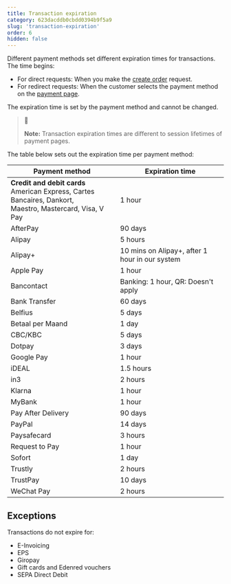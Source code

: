 ```yaml
---
title: Transaction expiration
category: 623dacddb0cbdd0394b9f5a9
slug: 'transaction-expiration'
order: 6
hidden: false
---
```


Different payment methods set different expiration times for transactions. The time begins:

- For direct requests: When you make the [create order](https://docs-api.multisafepay.com/reference/createorder) request.
- For redirect requests: When the customer selects the payment method on the [payment page](https://docs.multisafepay.com/payment-pages/).

The expiration time is set by the payment method and cannot be changed.

> 📘 
> 
> **Note:** Transaction expiration times are different to session lifetimes of payment pages.

The table below sets out the expiration time per payment method:

| Payment method                                                                                                     | Expiration time                                |
| ------------------------------------------------------------------------------------------------------------------ | ---------------------------------------------- |
| **Credit and debit cards** <br> American Express, Cartes Bancaires, Dankort, <br> Maestro, Mastercard, Visa, V Pay | 1 hour                                         |
| AfterPay                                                                                                           | 90 days                                        |
| Alipay                                                                                                             | 5 hours                                        |
| Alipay+                                                                                                            | 10 mins on Alipay+, after 1 hour in our system |
| Apple Pay                                                                                                          | 1 hour                                         |
| Bancontact                                                                                                         | Banking: 1 hour, QR: Doesn't apply             |
| Bank Transfer                                                                                                      | 60 days                                        |
| Belfius                                                                                                            | 5 days                                         |
| Betaal per Maand                                                                                                   | 1 day                                          |
| CBC/KBC                                                                                                            | 5 days                                         |
| Dotpay                                                                                                             | 3 days                                         |
| Google Pay                                                                                                         | 1 hour                                         |
| iDEAL                                                                                                              | 1.5 hours                                      |
| in3                                                                                                                | 2 hours                                        |
| Klarna                                                                                                             | 1 hour                                         |
| MyBank                                                                                                             | 1 hour                                         |
| Pay After Delivery                                                                                                 | 90 days                                        |
| PayPal                                                                                                             | 14 days                                        |
| Paysafecard                                                                                                        | 3 hours                                        |
| Request to Pay                                                                                                     | 1 hour                                         |
| Sofort                                                                                                             | 1 day                                          |
| Trustly                                                                                                            | 2 hours                                        |
| TrustPay                                                                                                           | 10 days                                        |
| WeChat Pay                                                                                                         | 2 hours                                        |

Exceptions
----------

Transactions do not expire for:

- E-Invoicing
- EPS 
- Giropay 
- Gift cards and Edenred vouchers
- SEPA Direct Debit